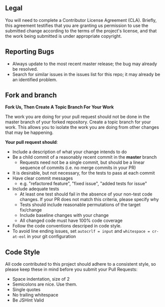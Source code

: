 ## Legal

You will need to complete a Contributor License Agreement (CLA). Briefly, this agreement testifies that you are granting us permission to use the submitted change according to the terms of the project's license, and that the work being submitted is under appropriate copyright.

## Reporting Bugs

* Always update to the most recent master release; the bug may already be resolved.
* Search for similar issues in the issues list for this repo; it may already be an identified problem.

## Fork and branch

**Fork Us, Then Create A Topic Branch For Your Work**

The work you are doing for your pull request should not be done in the master branch of your forked repository. Create a topic branch for your work. This allows you to isolate the work you are doing from other changes that may be happening.

**Your pull request should**: 

* Include a description of what your change intends to do
* Be a child commit of a reasonably recent commit in the **master** branch 
    * Requests need not be a single commit, but should be a linear sequence of commits (i.e. no merge commits in your PR)
* It is desirable, but not necessary, for the tests to pass at each commit
* Have clear commit messages 
    * e.g. "refactored feature", "fixed issue", "added tests for issue"
* Include adequate tests 
    * At least one test should fail in the absence of your non-test code changes. If your PR does not match this criteria, please specify why
    * Tests should include reasonable permutations of the target fix/change
    * Include baseline changes with your change
    * All changed code must have 100% code coverage
* Follow the code conventions descriped in code style.
* To avoid line ending issues, set `autocrlf = input` and `whitespace = cr-at-eol` in your git configuration

## Code Style

All code contributed to this project should adhere to a consistent style, so please keep these in mind before you submit your Pull Requests:

* Space indentation, size of 2
* Semicolons are nice. Use them.
* Single quotes
* No trailing whitespace
* Be JSHint Valid
 
